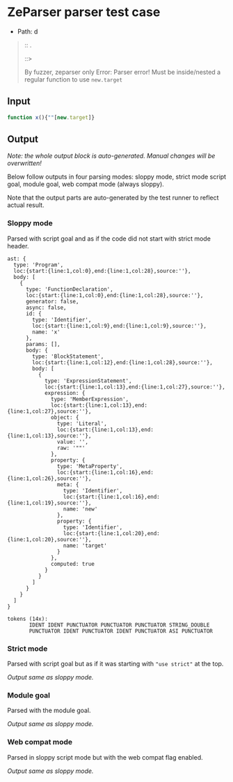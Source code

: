 # ZeParser parser test case

- Path: d

> :: .
>
> ::> 
>
> By fuzzer, zeparser only
Error: Parser error! Must be inside/nested a regular function to use `new.target`


## Input

`````js
function x(){""[new.target]}
`````

## Output

_Note: the whole output block is auto-generated. Manual changes will be overwritten!_

Below follow outputs in four parsing modes: sloppy mode, strict mode script goal, module goal, web compat mode (always sloppy).

Note that the output parts are auto-generated by the test runner to reflect actual result.

### Sloppy mode

Parsed with script goal and as if the code did not start with strict mode header.

`````
ast: {
  type: 'Program',
  loc:{start:{line:1,col:0},end:{line:1,col:28},source:''},
  body: [
    {
      type: 'FunctionDeclaration',
      loc:{start:{line:1,col:0},end:{line:1,col:28},source:''},
      generator: false,
      async: false,
      id: {
        type: 'Identifier',
        loc:{start:{line:1,col:9},end:{line:1,col:9},source:''},
        name: 'x'
      },
      params: [],
      body: {
        type: 'BlockStatement',
        loc:{start:{line:1,col:12},end:{line:1,col:28},source:''},
        body: [
          {
            type: 'ExpressionStatement',
            loc:{start:{line:1,col:13},end:{line:1,col:27},source:''},
            expression: {
              type: 'MemberExpression',
              loc:{start:{line:1,col:13},end:{line:1,col:27},source:''},
              object: {
                type: 'Literal',
                loc:{start:{line:1,col:13},end:{line:1,col:13},source:''},
                value: '',
                raw: '""'
              },
              property: {
                type: 'MetaProperty',
                loc:{start:{line:1,col:16},end:{line:1,col:26},source:''},
                meta: {
                  type: 'Identifier',
                  loc:{start:{line:1,col:16},end:{line:1,col:19},source:''},
                  name: 'new'
                },
                property: {
                  type: 'Identifier',
                  loc:{start:{line:1,col:20},end:{line:1,col:20},source:''},
                  name: 'target'
                }
              },
              computed: true
            }
          }
        ]
      }
    }
  ]
}

tokens (14x):
       IDENT IDENT PUNCTUATOR PUNCTUATOR PUNCTUATOR STRING_DOUBLE
       PUNCTUATOR IDENT PUNCTUATOR IDENT PUNCTUATOR ASI PUNCTUATOR
`````

### Strict mode

Parsed with script goal but as if it was starting with `"use strict"` at the top.

_Output same as sloppy mode._

### Module goal

Parsed with the module goal.

_Output same as sloppy mode._

### Web compat mode

Parsed in sloppy script mode but with the web compat flag enabled.

_Output same as sloppy mode._
